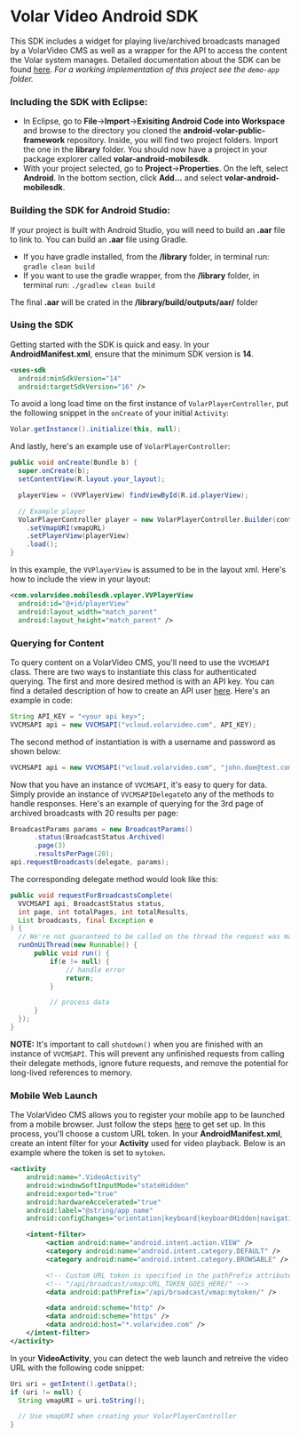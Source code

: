 # Volar Video Android SDK
This SDK includes a widget for playing live/archived broadcasts managed by a VolarVideo CMS as well as a wrapper for the API to access the content the Volar system manages.  Detailed documentation about the SDK can be found [here](http://volarvideo.github.io/android-volar-public-framework).  *For a working implementation of this project see the `demo-app` folder.*


### Including the SDK with Eclipse:
  * In Eclipse, go to <b>File</b>-><b>Import</b>-><b>Exisiting Android Code into Workspace</b> and browse to the directory you cloned the <b>android-volar-public-framework</b> repository.  Inside, you will find two project folders.  Import the one in the <b>library</b> folder.  You should now have a project in your package explorer called <b>volar-android-mobilesdk</b>.
  * With your project selected, go to <b>Project</b>-><b>Properties</b>.  On the left, select <b>Android</b>.  In the bottom section, click <b>Add...</b> and select <b>volar-android-mobilesdk</b>.

### Building the SDK for Android Studio:
If your project is built with Android Studio, you will need to build an <b>.aar</b> file to link to. You can build an <b>.aar</b> file using Gradle.

  * If you have gradle installed, from the <b>/library</b> folder, in terminal run: `gradle clean build`
  * If you want to use the gradle wrapper, from the <b>/library</b> folder, in terminal run: `./gradlew clean build`

The final <b>.aar</b> will be crated in the <b>/library/build/outputs/aar/</b> folder

### Using the SDK
Getting started with the SDK is quick and easy.  In your <b>AndroidManifest.xml</b>, ensure that the minimum SDK version is <b>14</b>.

```xml
<uses-sdk
  android:minSdkVersion="14"
  android:targetSdkVersion="16" />
```

To avoid a long load time on the first instance of `VolarPlayerController`, put the following snippet in the `onCreate` of your initial `Activity`:

```java
Volar.getInstance().initialize(this, null);
```

And lastly, here's an example use of `VolarPlayerController`:

```java
public void onCreate(Bundle b) {
  super.onCreate(b);
  setContentView(R.layout.your_layout);

  playerView = (VVPlayerView) findViewById(R.id.playerView);

  // Example player
  VolarPlayerController player = new VolarPlayerController.Builder(context)
    .setVmapURI(vmapURL)
    .setPlayerView(playerView)
    .load();
}
```

In this example, the `VVPlayerView` is assumed to be in the layout xml.  Here's how to include the view in your layout:

```xml
<com.volarvideo.mobilesdk.vplayer.VVPlayerView
  android:id="@+id/playerView"
  android:layout_width="match_parent"
  android:layout_height="match_parent" />
```

### Querying for Content
To query content on a VolarVideo CMS, you'll need to use the `VVCMSAPI` class.  There are two ways to instantiate this class for authenticated querying.  The first and more desired method is with an API key. You can find a detailed description of how to create an API user <a href="https://github.com/volarvideo/cms-client-sdk/wiki/Creating-api-credentials">here</a>.  Here's an example in code:

```java
String API_KEY = "<your api key>";
VVCMSAPI api = new VVCMSAPI("vcloud.volarvideo.com", API_KEY);
```

The second method of instantiation is with a username and password as shown below: 

```java
VVCMSAPI api = new VVCMSAPI("vcloud.volarvideo.com", "john.doe@test.com", "password");
```

Now that you have an instance of `VVCMSAPI`, it's easy to query for data.  Simply provide an instance of `VVCMSAPIDelegate`to any of the methods to handle responses.  Here's an example of querying for the 3rd page of archived broadcasts with 20 results per page:

```java
BroadcastParams params = new BroadcastParams()
      .status(BroadcastStatus.Archived)
      .page(3)
      .resultsPerPage(20);
api.requestBroadcasts(delegate, params);
```

The corresponding delegate method would look like this:

```java
public void requestForBroadcastsComplete(
  VVCMSAPI api, BroadcastStatus status,
  int page, int totalPages, int totalResults,
  List broadcasts, final Exception e
) {
  // We're not guaranteed to be called on the thread the request was made from
  runOnUiThread(new Runnable() {
      public void run() {
          if(e != null) {
              // handle error
              return;
          }

          // process data
      }
  });
}
```

__NOTE:__ It's important to call `shutdown()` when you are finished with an instance of `VVCMSAPI`. This will prevent any unfinished requests from calling their delegate methods, ignore future requests, and remove the potential for long-lived references to memory.

### Mobile Web Launch
The VolarVideo CMS allows you to register your mobile app to be launched from a mobile browser.  Just follow the steps <a href="https://github.com/volarvideo/cms-client-sdk/wiki/Creating-your-own-Mobile-app">here</a> to get set up.  In this process, you'll choose a custom URL token.  In your <b>AndroidManifest.xml</b>, create an intent filter for your <b>Activity</b> used for video playback.  Below is an example where the token is set to `mytoken`.

```xml
<activity
    android:name=".VideoActivity"
    android:windowSoftInputMode="stateHidden"
    android:exported="true"
    android:hardwareAccelerated="true"
    android:label="@string/app_name"
    android:configChanges="orientation|keyboard|keyboardHidden|navigation|screenSize" >

    <intent-filter>
         <action android:name="android.intent.action.VIEW" />
         <category android:name="android.intent.category.DEFAULT" />
         <category android:name="android.intent.category.BROWSABLE" />

         <!-- Custom URL token is specified in the pathPrefix attribute -->
         <!-- "/api/broadcast/vmap:URL_TOKEN_GOES_HERE/" -->
         <data android:pathPrefix="/api/broadcast/vmap:mytoken/" />

         <data android:scheme="http" />
         <data android:scheme="https" />
         <data android:host="*.volarvideo.com" />
    </intent-filter>
</activity>
```

In your <b>VideoActivity</b>, you can detect the web launch and retreive the video URL with the following code snippet:

```java
Uri uri = getIntent().getData();
if (uri != null) {
  String vmapURI = uri.toString();

  // Use vmapURI when creating your VolarPlayerController
}
```
